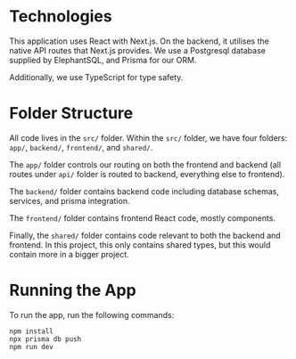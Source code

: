 # Technologies
This application uses React with Next.js. On the backend, it utilises the native API routes that Next.js provides. We use a Postgresql database supplied by ElephantSQL, and Prisma for our ORM.

Additionally, we use TypeScript for type safety.
# Folder Structure
All code lives in the ```src/``` folder. Within the ```src/``` folder, we have four folders: ```app/```, ```backend/```, ```frontend/```, and ```shared/```. 

The ```app/``` folder controls our routing on both the frontend and backend (all routes under ```api/``` folder is routed to backend, everything else to frontend).

The ```backend/``` folder contains backend code including database schemas, services, and prisma integration.

The ```frontend/``` folder contains frontend React code, mostly components.

Finally, the ```shared/``` folder contains code relevant to both the backend and frontend. In this project, this only contains shared types, but this would contain more in a bigger project.
# Running the App
To run the app, run the following commands:
```
npm install
npx prisma db push
npm run dev
```
